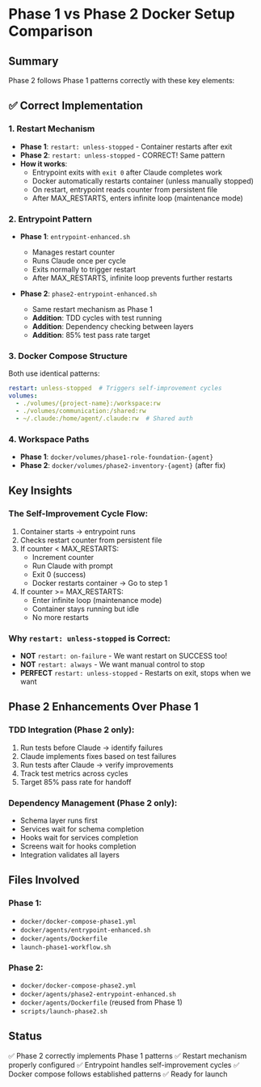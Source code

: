 # Phase 1 vs Phase 2 Docker Setup Comparison

## Summary
Phase 2 follows Phase 1 patterns correctly with these key elements:

## ✅ Correct Implementation

### 1. **Restart Mechanism**
- **Phase 1**: `restart: unless-stopped` - Container restarts after exit
- **Phase 2**: `restart: unless-stopped` - CORRECT! Same pattern
- **How it works**: 
  - Entrypoint exits with `exit 0` after Claude completes work
  - Docker automatically restarts container (unless manually stopped)
  - On restart, entrypoint reads counter from persistent file
  - After MAX_RESTARTS, enters infinite loop (maintenance mode)

### 2. **Entrypoint Pattern**
- **Phase 1**: `entrypoint-enhanced.sh`
  - Manages restart counter
  - Runs Claude once per cycle
  - Exits normally to trigger restart
  - After MAX_RESTARTS, infinite loop prevents further restarts
  
- **Phase 2**: `phase2-entrypoint-enhanced.sh`
  - Same restart mechanism as Phase 1
  - **Addition**: TDD cycles with test running
  - **Addition**: Dependency checking between layers
  - **Addition**: 85% test pass rate target

### 3. **Docker Compose Structure**
Both use identical patterns:
```yaml
restart: unless-stopped  # Triggers self-improvement cycles
volumes:
  - ./volumes/{project-name}:/workspace:rw
  - ./volumes/communication:/shared:rw
  - ~/.claude:/home/agent/.claude:rw  # Shared auth
```

### 4. **Workspace Paths**
- **Phase 1**: `docker/volumes/phase1-role-foundation-{agent}`
- **Phase 2**: `docker/volumes/phase2-inventory-{agent}` (after fix)

## Key Insights

### The Self-Improvement Cycle Flow:
1. Container starts → entrypoint runs
2. Checks restart counter from persistent file
3. If counter < MAX_RESTARTS:
   - Increment counter
   - Run Claude with prompt
   - Exit 0 (success)
   - Docker restarts container → Go to step 1
4. If counter >= MAX_RESTARTS:
   - Enter infinite loop (maintenance mode)
   - Container stays running but idle
   - No more restarts

### Why `restart: unless-stopped` is Correct:
- **NOT** `restart: on-failure` - We want restart on SUCCESS too!
- **NOT** `restart: always` - We want manual control to stop
- **PERFECT** `restart: unless-stopped` - Restarts on exit, stops when we want

## Phase 2 Enhancements Over Phase 1

### TDD Integration (Phase 2 only):
1. Run tests before Claude → identify failures
2. Claude implements fixes based on test failures
3. Run tests after Claude → verify improvements
4. Track test metrics across cycles
5. Target 85% pass rate for handoff

### Dependency Management (Phase 2 only):
- Schema layer runs first
- Services wait for schema completion
- Hooks wait for services completion
- Screens wait for hooks completion
- Integration validates all layers

## Files Involved

### Phase 1:
- `docker/docker-compose-phase1.yml`
- `docker/agents/entrypoint-enhanced.sh`
- `docker/agents/Dockerfile`
- `launch-phase1-workflow.sh`

### Phase 2:
- `docker/docker-compose-phase2.yml`
- `docker/agents/phase2-entrypoint-enhanced.sh`
- `docker/agents/Dockerfile` (reused from Phase 1)
- `scripts/launch-phase2.sh`

## Status
✅ Phase 2 correctly implements Phase 1 patterns
✅ Restart mechanism properly configured
✅ Entrypoint handles self-improvement cycles
✅ Docker compose follows established patterns
✅ Ready for launch